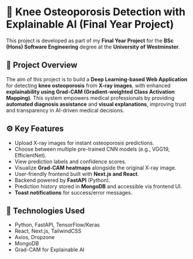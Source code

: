 # 🦴 Knee Osteoporosis Detection with Explainable AI (Final Year Project)

This project is developed as part of my **Final Year Project** for the **BSc (Hons) Software Engineering** degree at the **University of Westminster**.

## 🎯 Project Overview

The aim of this project is to build a **Deep Learning-based Web Application** for detecting **knee osteoporosis** from **X-ray images**, with enhanced **explainability using Grad-CAM (Gradient-weighted Class Activation Mapping)**. This system empowers medical professionals by providing **automated diagnosis assistance** and **visual explanations**, improving trust and transparency in AI-driven medical decisions.

## ⚙️ Key Features
- Upload X-ray images for instant osteoporosis predictions.
- Choose between multiple pre-trained CNN models (e.g., VGG19, EfficientNet).
- View prediction labels and confidence scores.
- Visualize **Grad-CAM heatmaps** alongside the original X-ray image.
- User-friendly frontend built with **Next.js and React**.
- Backend powered by **FastAPI** (Python).
- Prediction history stored in **MongoDB** and accessible via frontend UI.
- **Toast notifications** for success/error messages.

## 🧠 Technologies Used
- Python, FastAPI, TensorFlow/Keras
- React, Next.js, TailwindCSS
- Axios, Dropzone
- MongoDB
- Grad-CAM for Explainable AI

